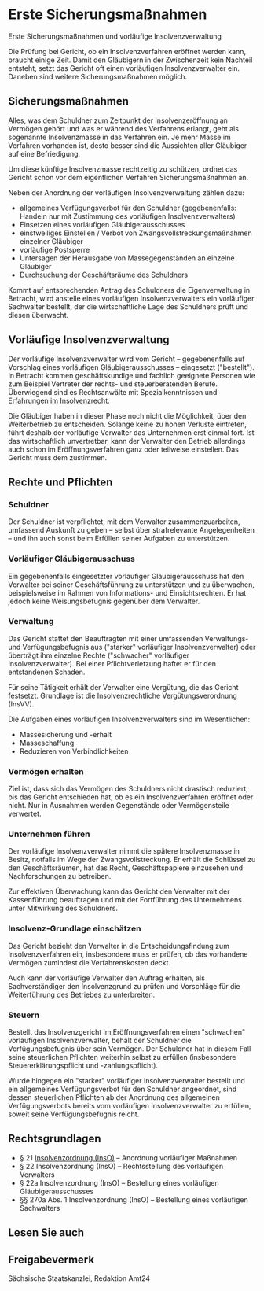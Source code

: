# Erste Sicherungsmaßnahmen

Erste Sicherungsmaßnahmen und vorläufige Insolvenzverwaltung

Die Prüfung bei Gericht, ob ein Insolvenzverfahren eröffnet werden kann, braucht einige Zeit. Damit den Gläubigern in der Zwischenzeit kein Nachteil entsteht, setzt das Gericht oft einen vorläufigen Insolvenzverwalter ein. Daneben sind weitere Sicherungsmaßnahmen möglich.

Sicherungsmaßnahmen
-------------------

Alles, was dem Schuldner zum Zeitpunkt der Insolvenzeröffnung an Vermögen gehört und was er während des Verfahrens erlangt, geht als sogenannte Insolvenzmasse in das Verfahren ein. Je mehr Masse im Verfahren vorhanden ist, desto besser sind die Aussichten aller Gläubiger auf eine Befriedigung.

Um diese künftige Insolvenzmasse rechtzeitig zu schützen, ordnet das Gericht schon vor dem eigentlichen Verfahren Sicherungsmaßnahmen an.

Neben der Anordnung der vorläufigen Insolvenzverwaltung zählen dazu:

* allgemeines Verfügungsverbot für den Schuldner (gegebenenfalls: Handeln nur mit Zustimmung des vorläufigen Insolvenzverwalters)
* Einsetzen eines vorläufigen Gläubigerausschusses
* einstweiliges Einstellen / Verbot von Zwangsvollstreckungsmaßnahmen einzelner Gläubiger
* vorläufige Postsperre
* Untersagen der Herausgabe von Massegegenständen an einzelne Gläubiger
* Durchsuchung der Geschäftsräume des Schuldners

Kommt auf entsprechenden Antrag des Schuldners die Eigenverwaltung in Betracht, wird anstelle eines vorläufigen Insolvenzverwalters ein vorläufiger Sachwalter bestellt, der die wirtschaftliche Lage des Schuldners prüft und diesen überwacht.

Vorläufige Insolvenzverwaltung
------------------------------

Der vorläufige Insolvenzverwalter wird vom Gericht – gegebenenfalls auf Vorschlag eines vorläufigen Gläubigerausschusses – eingesetzt ("bestellt"). In Betracht kommen geschäftskundige und fachlich geeignete Personen wie zum Beispiel Vertreter der rechts- und steuerberatenden Berufe. Überwiegend sind es Rechtsanwälte mit Spezialkenntnissen und Erfahrungen im Insolvenzrecht.

Die Gläubiger haben in dieser Phase noch nicht die Möglichkeit, über den Weiterbetrieb zu entscheiden. Solange keine zu hohen Verluste eintreten, führt deshalb der vorläufige Verwalter das Unternehmen erst einmal fort. Ist das wirtschaftlich unvertretbar, kann der Verwalter den Betrieb allerdings auch schon im Eröffnungsverfahren ganz oder teilweise einstellen. Das Gericht muss dem zustimmen.

Rechte und Pflichten
--------------------

### Schuldner

Der Schuldner ist verpflichtet, mit dem Verwalter zusammenzuarbeiten, umfassend Auskunft zu geben – selbst über strafrelevante Angelegenheiten – und ihn auch sonst beim Erfüllen seiner Aufgaben zu unterstützen.

### Vorläufiger Gläubigerausschuss

Ein gegebenenfalls eingesetzter vorläufiger Gläubigerausschuss hat den Verwalter bei seiner Geschäftsführung zu unterstützen und zu überwachen, beispielsweise im Rahmen von Informations- und Einsichtsrechten. Er hat jedoch keine Weisungsbefugnis gegenüber dem Verwalter.

### Verwaltung

Das Gericht stattet den Beauftragten mit einer umfassenden Verwaltungs- und Verfügungsbefugnis aus ("starker" vorläufiger Insolvenzverwalter) oder überträgt ihm einzelne Rechte ("schwacher" vorläufiger Insolvenzverwalter). Bei einer Pflichtverletzung haftet er für den entstandenen Schaden.

Für seine Tätigkeit erhält der Verwalter eine Vergütung, die das Gericht festsetzt. Grundlage ist die Insolvenzrechtliche Vergütungsverordnung (InsVV).

Die Aufgaben eines vorläufigen Insolvenzverwalters sind im Wesentlichen:

* Massesicherung und -erhalt
* Masseschaffung
* Reduzieren von Verbindlichkeiten

### Vermögen erhalten

Ziel ist, dass sich das Vermögen des Schuldners nicht drastisch reduziert, bis das Gericht entschieden hat, ob es ein Insolvenzverfahren eröffnet oder nicht. Nur in Ausnahmen werden Gegenstände oder Vermögensteile verwertet.

### Unternehmen führen

Der vorläufige Insolvenzverwalter nimmt die spätere Insolvenzmasse in Besitz, notfalls im Wege der Zwangsvollstreckung. Er erhält die Schlüssel zu den Geschäftsräumen, hat das Recht, Geschäftspapiere einzusehen und Nachforschungen zu betreiben.

Zur effektiven Überwachung kann das Gericht den Verwalter mit der Kassenführung beauftragen und mit der Fortführung des Unternehmens unter Mitwirkung des Schuldners.

### Insolvenz-Grundlage einschätzen

Das Gericht bezieht den Verwalter in die Entscheidungsfindung zum Insolvenzverfahren ein, insbesondere muss er prüfen, ob das vorhandene Vermögen zumindest die Verfahrenskosten deckt.

Auch kann der vorläufige Verwalter den Auftrag erhalten, als Sachverständiger den Insolvenzgrund zu prüfen und Vorschläge für die Weiterführung des Betriebes zu unterbreiten.

### Steuern

Bestellt das Insolvenzgericht im Eröffnungsverfahren einen "schwachen" vorläufigen Insolvenzverwalter, behält der Schuldner die Verfügungsbefugnis über sein Vermögen. Der Schuldner hat in diesem Fall seine steuerlichen Pflichten weiterhin selbst zu erfüllen (insbesondere Steuererklärungspflicht und -zahlungspflicht).

Wurde hingegen ein "starker" vorläufiger Insolvenzverwalter bestellt und ein allgemeines Verfügungsverbot für den Schuldner angeordnet, sind dessen steuerlichen Pflichten ab der Anordnung des allgemeinen Verfügungsverbots bereits vom vorläufigen Insolvenzverwalter zu erfüllen, soweit seine Verfügungsbefugnis reicht.

Rechtsgrundlagen
----------------

* § 21 [Insolvenzordnung (InsO)](http://www.gesetze-im-internet.de/inso/ "BMJV: Insolvenzordnung (InsO) (gesetze-im-internet.de)") – Anordnung vorläufiger Maßnahmen
* § 22 Insolvenzordnung (InsO) – Rechtsstellung des vorläufigen Verwalters
* § 22a Insolvenzordnung (InsO) – Bestellung eines vorläufigen Gläubigerausschusses
* §§ 270a Abs. 1 Insolvenzordnung (InsO) – Bestellung eines vorläufigen Sachwalters

## Lesen Sie auch

## Freigabevermerk

Sächsische Staatskanzlei, Redaktion Amt24
